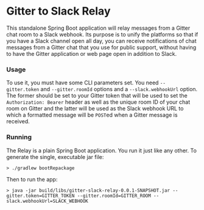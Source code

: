 # Gitter to Slack Relay

This standalone Spring Boot application will relay messages from a Gitter chat room to a Slack webhook. Its purpose is to unify the platforms so that if you have a Slack channel open all day, you can receive notifications of chat messages from a Gitter chat that you use for public support, without having to have the Gitter application or web page open in addition to Slack.

### Usage

To use it, you must have some CLI parameters set. You need `--gitter.token` and `--gitter.roomId` options and a `--slack.webhookUrl` option. The former should be set to your Gitter token that will be used to set the `Authorization: Bearer` header as well as the unique room ID of your chat room on Gitter and the latter will be used as the Slack webhook URL to which a formatted message will be `POST`ed when a Gitter message is received.

### Running

The Relay is a plain Spring Boot application. You run it just like any other. To generate the single, executable jar file:

    > ./gradlew bootRepackage

Then to run the app:

    > java -jar build/libs/gitter-slack-relay-0.0.1-SNAPSHOT.jar --gitter.token=GITTER_TOKEN --gitter.roomId=GITTER_ROOM --slack.webhookUrl=SLACK_WEBHOOK

